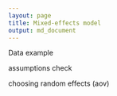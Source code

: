 ```yaml
---
layout: page
title: Mixed-effects model
output: md_document
---
```


Data example

assumptions check

choosing random effects (aov)




